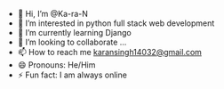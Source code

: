 - 👋 Hi, I’m @Ka-ra-N
- 👀 I’m interested in python full stack web development
- 🌱 I’m currently learning Django
- 💞️ I’m looking to collaborate ...
- 📫 How to reach me karansingh14032@gmail.com
- 😄 Pronouns: He/Him
- ⚡ Fun fact: I am always online

<!---
Ka-ra-N/Ka-ra-N is a ✨ special ✨ repository because its `README.md` (this file) appears on your GitHub profile.
You can click the Preview link to take a look at your changes.
--->
